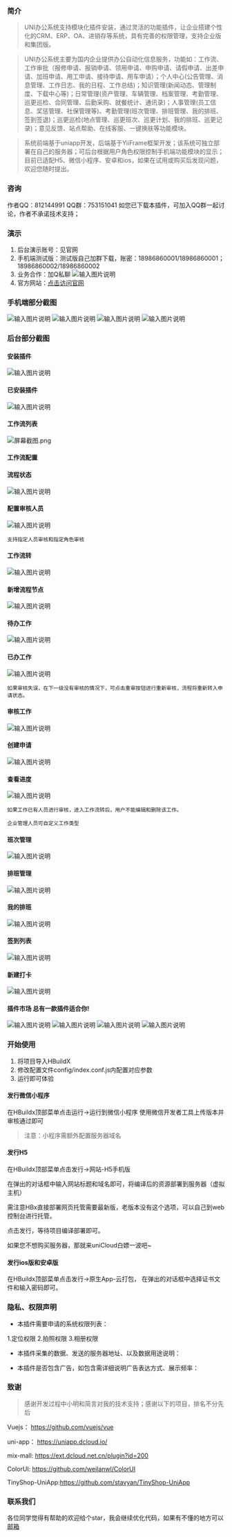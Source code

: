 ### 简介
> UNI办公系统支持模块化插件安装，通过灵活的功能插件，让企业搭建个性化的CRM、ERP、OA、进销存等系统，具有完善的权限管理，支持企业版和集团版。

> UNI办公系统主要为国内企业提供办公自动化信息服务，功能如：工作流、工作审批（报修申请、报销申请、领用申请、申购申请、请假申请、出差申请、加班申请、用工申请、接待申请、用车申请）；个人中心(公告管理、消息管理、工作日志、我的日程、工作总结)；知识管理(新闻动态、管理制度、下载中心等)；日常管理(资产管理、车辆管理、档案管理、考勤管理、巡更巡检、合同管理、后勤采购、就餐统计、通讯录)；人事管理(员工信息、奖惩管理、社保管理等)、考勤管理(班次管理、排班管理、我的排班、签到签退)；巡更巡检(地点管理、巡更班次、巡更计划、我的排班、巡更记录)；意见反馈、站点帮助、在线客服、一键换肤等功能模块。

> 系统前端基于uniapp开发，后端基于YiiFrame框架开发；该系统可独立部署在自己的服务器；可后台根据用户角色权限控制手机端功能模块的显示；目前已适配H5、微信小程序、安卓和ios，如果在试用或购买后发现问题，欢迎您随时提出。

### 咨询

作者QQ：812144991 QQ群：753151041
如您已下载本插件，可加入QQ群一起讨论，作者不承诺技术支持；

### 演示

1. 后台演示账号：见官网
2. 手机端测试版：测试版自己加群下载，账密：18986860001/18986860001；18986860002/18986860002
3. 业务合作：加Q私聊
![输入图片说明](https://wephp-unioa.oss-cn-shenzhen.aliyuncs.com/UNIOA%E4%BA%8C%E7%BB%B4%E7%A0%81.png
    "屏幕截图.png")
4. 官方网站：[点击访问官网](http://www.yiiframe.com)

### 手机端部分截图
![输入图片说明](https://wephp-unioa.oss-cn-shenzhen.aliyuncs.com/%E6%89%8B%E6%9C%BA%E6%88%AA%E5%9B%BE1.png "banner.png")
![输入图片说明](https://wephp-unioa.oss-cn-shenzhen.aliyuncs.com/%E6%89%8B%E6%9C%BA%E6%88%AA%E5%9B%BE2.png "banner2.png")
![输入图片说明](https://wephp-unioa.oss-cn-shenzhen.aliyuncs.com/%E6%89%8B%E6%9C%BA%E6%88%AA%E5%9B%BE3.png "banner3.png")
![输入图片说明](https://wephp-unioa.oss-cn-shenzhen.aliyuncs.com/%E6%89%8B%E6%9C%BA%E6%88%AA%E5%9B%BE4.png "banner4.png")

### 后台部分截图

#### 安装插件
![输入图片说明](https://wephp-unioa.oss-cn-shenzhen.aliyuncs.com/%E5%AE%89%E8%A3%85%E6%8F%92%E4%BB%B6.png "屏幕截图.png")
#### 已安装插件
![输入图片说明](https://wephp-unioa.oss-cn-shenzhen.aliyuncs.com/%E5%B7%B2%E5%AE%89%E8%A3%85%E6%8F%92%E4%BB%B6.png "屏幕截图.png")
#### 工作流列表
![](https://wephp-unioa.oss-cn-shenzhen.aliyuncs.com/%E5%B7%A5%E4%BD%9C%E6%B5%81%E5%88%97%E8%A1%A8.png "屏幕截图.png")
#### 工作流配置
#### 流程状态
![输入图片说明](https://wephp-unioa.oss-cn-shenzhen.aliyuncs.com/%E6%B5%81%E7%A8%8B%E7%8A%B6%E6%80%81.png "屏幕截图.png")
#### 配置审核人员
![输入图片说明](https://wephp-unioa.oss-cn-shenzhen.aliyuncs.com/%E9%85%8D%E7%BD%AE%E5%AE%A1%E6%A0%B8%E4%BA%BA%E5%91%98.png "屏幕截图.png")
```
支持指定人员审核和指定角色审核
```
#### 工作流转
![输入图片说明](https://wephp-unioa.oss-cn-shenzhen.aliyuncs.com/%E5%B7%A5%E4%BD%9C%E6%B5%81%E8%BD%AC.png "屏幕截图.png")
#### 新增流程节点
![输入图片说明](https://wephp-unioa.oss-cn-shenzhen.aliyuncs.com/%E5%88%9B%E5%BB%BA%E6%B5%81%E7%A8%8B%E8%8A%82%E7%82%B9.png "屏幕截图.png")
#### 待办工作
![输入图片说明](https://wephp-unioa.oss-cn-shenzhen.aliyuncs.com/%E5%BE%85%E5%8A%9E%E5%B7%A5%E4%BD%9C.png "屏幕截图.png")
#### 已办工作
![输入图片说明](https://wephp-unioa.oss-cn-shenzhen.aliyuncs.com/%E5%B7%B2%E5%8A%9E%E5%B7%A5%E4%BD%9C.png "屏幕截图.png")

```
如果审核失误，在下一级没有审核的情况下，可点击重审按钮进行重新审核，流程将重新转入申请状态。
```

#### 审核工作
![输入图片说明](https://wephp-unioa.oss-cn-shenzhen.aliyuncs.com/%E5%AE%A1%E6%A0%B8%E5%B7%A5%E4%BD%9C.png "屏幕截图.png")

#### 创建申请
![输入图片说明](https://wephp-unioa.oss-cn-shenzhen.aliyuncs.com/%E5%88%9B%E5%BB%BA%E7%94%B3%E8%AF%B7.png "屏幕截图.png")
#### 查看进度
![输入图片说明](https://wephp-unioa.oss-cn-shenzhen.aliyuncs.com/%E6%9F%A5%E7%9C%8B%E8%BF%9B%E5%BA%A6.png "屏幕截图.png")

```
如果工作已有人员进行审核，进入工作流转后，用户不能编辑和删除该工作。
```
```
企业管理人员可自定义工作类型
```
#### 班次管理
![输入图片说明](https://wephp-unioa.oss-cn-shenzhen.aliyuncs.com/%E7%8F%AD%E6%AC%A1%E7%AE%A1%E7%90%86.png "屏幕截图.png")
#### 排班管理
![输入图片说明](https://wephp-unioa.oss-cn-shenzhen.aliyuncs.com/%E6%8E%92%E7%8F%AD%E7%AE%A1%E7%90%86.png "屏幕截图.png")
#### 我的排班
![输入图片说明](https://wephp-unioa.oss-cn-shenzhen.aliyuncs.com/%E6%88%91%E7%9A%84%E6%8E%92%E7%8F%AD.png "屏幕截图.png")
#### 签到列表
![输入图片说明](https://wephp-unioa.oss-cn-shenzhen.aliyuncs.com/%E7%AD%BE%E5%88%B0%E5%88%97%E8%A1%A8.png "屏幕截图.png")
#### 新建打卡
![输入图片说明](https://wephp-unioa.oss-cn-shenzhen.aliyuncs.com/%E7%AD%BE%E5%88%B0%E6%89%93%E5%8D%A1.png "屏幕截图.png")

#### 插件市场 总有一款插件适合你!
![输入图片说明](https://wephp-unioa.oss-cn-shenzhen.aliyuncs.com/%E6%8F%92%E4%BB%B6%E5%B8%82%E5%9C%BA1.png "屏幕截图.png")
![输入图片说明](https://wephp-unioa.oss-cn-shenzhen.aliyuncs.com/%E6%8F%92%E4%BB%B6%E5%B8%82%E5%9C%BA2.png "屏幕截图.png")
![输入图片说明](https://wephp-unioa.oss-cn-shenzhen.aliyuncs.com/%E6%8F%92%E4%BB%B6%E5%B8%82%E5%9C%BA3.png "屏幕截图.png")
![输入图片说明](https://wephp-unioa.oss-cn-shenzhen.aliyuncs.com/%E6%8F%92%E4%BB%B6%E5%B8%82%E5%9C%BA4.png "屏幕截图.png")

### 开始使用

1. 将项目导入HBuildX
2. 修改配置文件config/index.conf.js内配置对应参数
3. 运行即可体验

#### 发行微信小程序

在HBuildx顶部菜单点击运行->运行到微信小程序
使用微信开发者工具上传版本并审核通过即可
>注意：小程序需额外配置服务器域名

#### 发行H5

在HBuildx顶部菜单点击发行->网站-H5手机版

在弹出的对话框中输入网站标题和域名即可，将编译后的资源部署到服务器（虚拟主机）

需注意HBx直接部署网页托管需要最新版，老版本没有这个选项，可以自己到web控制台进行托管。

点击发行，等待项目编译部署即可。

如果您不想购买服务器，那就来uniCloud白嫖一波吧~

#### 发行ios版和安卓版

在HBuildx顶部菜单点击发行->原生App-云打包，
在弹出的对话框中选择证书文件和输入密码即可。

### 隐私、权限声明

- 本插件需要申请的系统权限列表：

1.定位权限 2.拍照权限 3.相册权限

- 本插件采集的数据、发送的服务器地址、以及数据用途说明：

- 本插件是否包含广告，如包含需详细说明广告表达方式、展示频率：

### 致谢

>感谢开发过程中小明和简言对我的技术支持；感谢以下的项目，排名不分先后

Vuejs： https://github.com/vuejs/vue

uni-app： https://uniapp.dcloud.io/

mix-mall: https://ext.dcloud.net.cn/plugin?id=200

ColorUI: https://github.com/weilanwl/ColorUI

TinyShop-UniApp:https://github.com/stavyan/TinyShop-UniApp

### 联系我们

各位同学觉得有帮助的欢迎给个star，我会继续优化代码，如果有不懂的地方可以[邮箱](Keen_Team@163.com)
